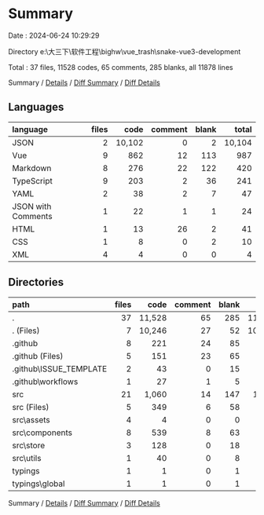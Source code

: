 # Summary

Date : 2024-06-24 10:29:29

Directory e:\\大三下\\软件工程\\bighw\\vue_trash\\snake-vue3-development

Total : 37 files,  11528 codes, 65 comments, 285 blanks, all 11878 lines

Summary / [Details](details.md) / [Diff Summary](diff.md) / [Diff Details](diff-details.md)

## Languages
| language | files | code | comment | blank | total |
| :--- | ---: | ---: | ---: | ---: | ---: |
| JSON | 2 | 10,102 | 0 | 2 | 10,104 |
| Vue | 9 | 862 | 12 | 113 | 987 |
| Markdown | 8 | 276 | 22 | 122 | 420 |
| TypeScript | 9 | 203 | 2 | 36 | 241 |
| YAML | 2 | 38 | 2 | 7 | 47 |
| JSON with Comments | 1 | 22 | 1 | 1 | 24 |
| HTML | 1 | 13 | 26 | 2 | 41 |
| CSS | 1 | 8 | 0 | 2 | 10 |
| XML | 4 | 4 | 0 | 0 | 4 |

## Directories
| path | files | code | comment | blank | total |
| :--- | ---: | ---: | ---: | ---: | ---: |
| . | 37 | 11,528 | 65 | 285 | 11,878 |
| . (Files) | 7 | 10,246 | 27 | 52 | 10,325 |
| .github | 8 | 221 | 24 | 85 | 330 |
| .github (Files) | 5 | 151 | 23 | 65 | 239 |
| .github\\ISSUE_TEMPLATE | 2 | 43 | 0 | 15 | 58 |
| .github\\workflows | 1 | 27 | 1 | 5 | 33 |
| src | 21 | 1,060 | 14 | 147 | 1,221 |
| src (Files) | 5 | 349 | 6 | 58 | 413 |
| src\\assets | 4 | 4 | 0 | 0 | 4 |
| src\\components | 8 | 539 | 8 | 63 | 610 |
| src\\store | 3 | 128 | 0 | 18 | 146 |
| src\\utils | 1 | 40 | 0 | 8 | 48 |
| typings | 1 | 1 | 0 | 1 | 2 |
| typings\\global | 1 | 1 | 0 | 1 | 2 |

Summary / [Details](details.md) / [Diff Summary](diff.md) / [Diff Details](diff-details.md)